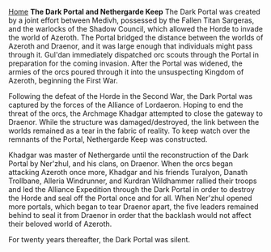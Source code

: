 [Home](../index.md)
**The Dark Portal and Nethergarde Keep**
The Dark Portal was created by a joint effort between Medivh, possessed by the Fallen Titan Sargeras, and the warlocks of the Shadow Council, which allowed the Horde to invade the world of Azeroth. The Portal bridged the distance between the worlds of Azeroth and Draenor, and it was large enough that individuals might pass through it. Gul'dan immediately dispatched orc scouts through the Portal in preparation for the coming invasion. After the Portal was widened, the armies of the orcs poured through it into the unsuspecting Kingdom of Azeroth, beginning the First War.

Following the defeat of the Horde in the Second War, the Dark Portal was captured by the forces of the Alliance of Lordaeron. Hoping to end the threat of the orcs, the Archmage Khadgar attempted to close the gateway to Draenor. While the structure was damaged/destroyed, the link between the worlds remained as a tear in the fabric of reality. To keep watch over the remnants of the Portal, Nethergarde Keep was constructed.

Khadgar was master of Nethergarde until the reconstruction of the Dark Portal by Ner'zhul, and his clans, on Draenor. When the orcs began attacking Azeroth once more, Khadgar and his friends Turalyon, Danath Trollbane, Alleria Windrunner, and Kurdran Wildhammer rallied their troops and led the Alliance Expedition through the Dark Portal in order to destroy the Horde and seal off the Portal once and for all. When Ner'zhul opened more portals, which began to tear Draenor apart, the five leaders remained behind to seal it from Draenor in order that the backlash would not affect their beloved world of Azeroth.

For twenty years thereafter, the Dark Portal was silent.